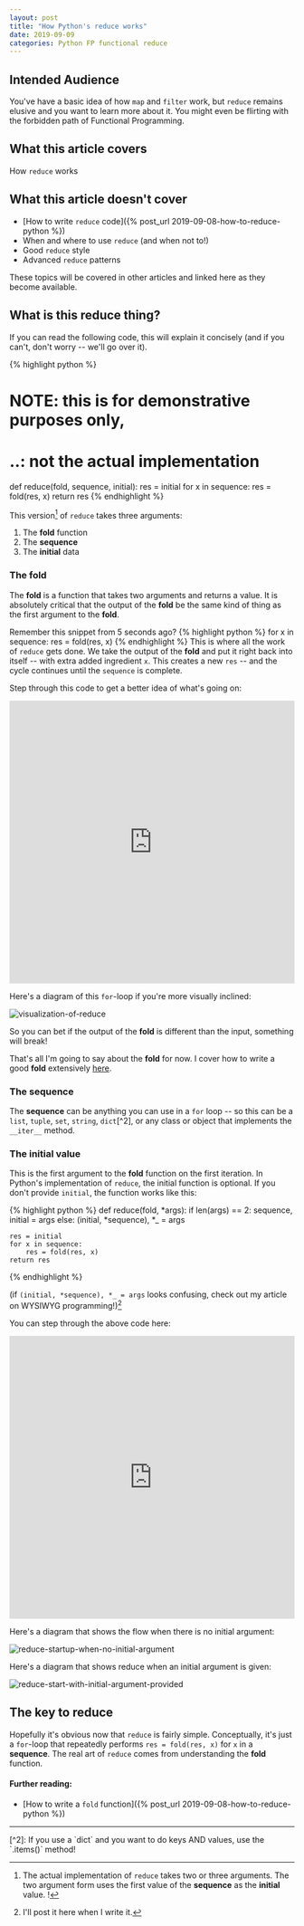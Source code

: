 ```yaml
---
layout: post
title: "How Python's reduce works"
date: 2019-09-09
categories: Python FP functional reduce
---
```


## Intended Audience 

You've have a basic idea of how `map` and `filter` work, but `reduce`
remains elusive and you want to learn more about it.
You might even be flirting with the forbidden path 
of Functional Programming. 

## What this article covers

How `reduce` works

## What this article doesn't cover

* [How to write `reduce` code]({% post_url 2019-09-08-how-to-reduce-python %})
* When and where to use `reduce` (and when not to!)
* Good `reduce` style
* Advanced `reduce` patterns

These topics will be covered in other articles and linked here
as they become available.

## What is this **reduce** thing?

If you can read the following code, this will explain it concisely 
(and if you can't, don't worry -- we'll go over it).

{% highlight python %}

# NOTE: this is for demonstrative purposes only,
#   ..: not the actual implementation
def reduce(fold, sequence, initial):
    res = initial
    for x in sequence:
        res = fold(res, x)
    return res
{% endhighlight %}

This version[^1] of `reduce` takes three arguments:

[^1]: The actual implementation of `reduce` takes two or three arguments.
    The two argument form uses the first value of the **sequence** as the 
    **initial** value.
!
1. The **fold** function
2. The **sequence**
3. The **initial** data

### The **fold**

The **fold** is a function that takes two arguments and returns 
a value.  It is absolutely critical that the output of the **fold**
be the same kind of thing as the first argument to the **fold**.

Remember this snippet from 5 seconds ago?
{% highlight python %}
    for x in sequence:
        res = fold(res, x)
{% endhighlight %}
This is where all the work of `reduce` gets done. We take the output
of the **fold** and put it right back into itself -- with extra
added ingredient `x`.  This creates a new `res` -- and the cycle 
continues until the `sequence` is complete.

Step through this code to get a better idea of what's going on:

<iframe width="100%" height="500" frameborder="0" src="https://pythontutor.com/iframe-embed.html#code=def%20reduce%28fold,%20sequence,%20initial%29%3A%0A%20%20%20%20res%20%3D%20initial%0A%20%20%20%20for%20x%20in%20sequence%3A%0A%20%20%20%20%20%20%20%20res%20%3D%20fold%28res,%20x%29%0A%20%20%20%20return%20res%0A%20%20%20%20%0Aif%20__name__%20%3D%3D%20'__main__'%3A%0A%20%20%20%20from%20operator%20import%20add%0A%20%20%20%20print%28reduce%28add,%20range%2810%29,%200%29%29&codeDivHeight=400&codeDivWidth=350&cumulative=false&curInstr=6&heapPrimitives=nevernest&origin=opt-frontend.js&py=3&rawInputLstJSON=%5B%5D&textReferences=false"> </iframe>

Here's a diagram of this `for`-loop if you're more visually inclined:

![visualization-of-reduce](/assets/img/reduceFold.svg)


So you can bet if the output of the **fold** is different than the
input, something will break!

That's all I'm going to say about the **fold** for now.
I cover how to write a good **fold** extensively [here](https://hiimjayhireme.github.io/python/fp/functional/2019/09/08/how-to-reduce-python.html).

### The **sequence**

The **sequence** can be anything you can use in a `for` loop -- 
so this can be a `list`, `tuple`, `set`, `string`, `dict`[^2],
or any class or object that implements the `__iter__` method.  

### The **initial** value

This is the first argument to the **fold** function on the first
iteration.  In Python's implementation of `reduce`, the 
initial function is optional. If you don't provide `initial`, 
the function works like this:


{% highlight python %}
def reduce(fold, *args):
    if len(args) == 2:
        sequence, initial = args
    else:
        (initial, *sequence), *_ = args
    
    res = initial
    for x in sequence:
        res = fold(res, x)
    return res
{% endhighlight %}

(if `(initial, *sequence), *_ = args` looks confusing, check out
my article on WYSIWYG programming!)[^3]

You can step through the above code here:

<iframe width="100%" height="500" frameborder="0" src="https://pythontutor.com/iframe-embed.html#code=def%20reduce%28fold,%20*args%29%3A%0A%20%20%20%20if%20len%28args%29%20%3D%3D%202%3A%0A%20%20%20%20%20%20%20%20sequence,%20initial%20%3D%20args%0A%20%20%20%20else%3A%0A%20%20%20%20%20%20%20%20%28initial,%20*sequence%29,%20*_%20%3D%20args%0A%20%20%20%20res%20%3D%20initial%0A%20%20%20%20for%20x%20in%20sequence%3A%0A%20%20%20%20%20%20%20%20res%20%3D%20fold%28res,%20x%29%0A%20%20%20%20return%20res%0A%20%20%20%20%0Aif%20__name__%20%3D%3D%20'__main__'%3A%0A%20%20%20%20from%20operator%20import%20add%0A%20%20%20%20print%28reduce%28add,%20range%2810%29%29%29&codeDivHeight=400&codeDivWidth=350&cumulative=false&curInstr=5&heapPrimitives=nevernest&origin=opt-frontend.js&py=3&rawInputLstJSON=%5B%5D&textReferences=false"> </iframe>

Here's a diagram that shows the flow when there is no initial argument:

![reduce-startup-when-no-initial-argument](/assets/img/reduceNoInitial.svg)

Here's a diagram that shows reduce when an initial argument is given:

![reduce-start-with-initial-argument-provided](/assets/img/reduceInitial.svg)

## The key to **reduce**

Hopefully it's obvious now that `reduce` is fairly simple.
Conceptually, it's just a `for`-loop that repeatedly performs
`res = fold(res, x)` for `x` in a **sequence**. The real
art of `reduce` comes from understanding the **fold**
function. 

#### Further reading:

* [How to write a `fold` function]({% post_url 2019-09-08-how-to-reduce-python %})



<hr>
[^2]: If you use a `dict` and you want to do keys AND values,
    use the `.items()` method!

[^3]: I'll post it here when I write it.




